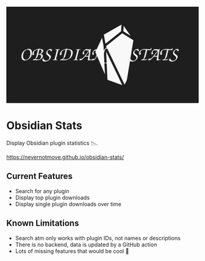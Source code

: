 ![logo](doc/img/banner.svg)

# Obsidian Stats
Display Obsidian plugin statistics :chart_with_downwards_trend:.

https://nevernotmove.github.io/obsidian-stats/

## Current Features
- Search for any plugin
- Display top plugin downloads
- Display single plugin downloads over time

## Known Limitations
- Search atm only works with plugin IDs, not names or descriptions
- There is no backend, data is updated by a GitHub action
- Lots of missing features that would be cool :star_struck: